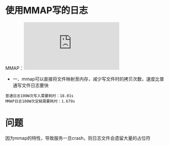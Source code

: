 # 使用MMAP写的日志
MMAP：![MMAP基本概念](https://www.cnblogs.com/huxiao-tee/p/4660352.html)

* 一、mmap可以直接将文件映射至内存，减少写文件时的拷贝次数，速度比普通写文件日志要快
```
普通日志100W次写入需要耗时：18.01s
MMAP日志100W次定稿需要耗时：1.679s
```

# 问题
因为mmap的特性，导致服务一旦crash，则日志文件会遗留大量的占位符
